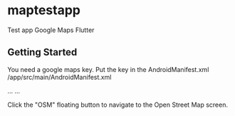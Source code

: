 # maptestapp

Test app Google Maps Flutter

## Getting Started

You need a google maps key. Put the key in the AndroidManifest.xml 
/app/src/main/AndroidManifest.xml 

...
<meta-data android:name="com.google.android.geo.API_KEY"
           android:value="PUT YOUR GOOGLE MAPS KEY HERE"/>
...


Click the "OSM" floating button to navigate to the Open Street Map screen. 
